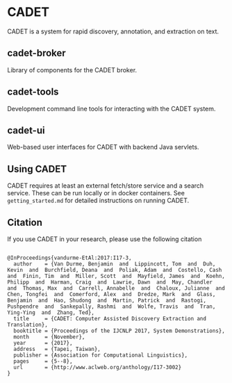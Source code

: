 CADET
============================
CADET is a system for rapid discovery, annotation, and extraction on text.

cadet-broker
---------------
Library of components for the CADET broker.

cadet-tools
---------------
Development command line tools for interacting with the CADET system.

cadet-ui
---------------
Web-based user interfaces for CADET with backend Java servlets.

Using CADET
--------------
CADET requires at least an external fetch/store service and a search service.
These can be run locally or in docker containers.
See `getting_started.md` for detailed instructions on running CADET.

Citation
--------------
If you use CADET in your research, please use the following citation
```

@InProceedings{vandurme-EtAl:2017:I17-3,
  author    = {Van Durme, Benjamin  and  Lippincott, Tom  and  Duh, Kevin  and  Burchfield, Deana  and  Poliak, Adam  and  Costello, Cash  and  Finin, Tim  and  Miller, Scott  and  Mayfield, James  and  Koehn, Philipp  and  Harman, Craig  and  Lawrie, Dawn  and  May, Chandler  and  Thomas, Max  and  Carrell, Annabelle  and  Chaloux, Julianne  and  Chen, Tongfei  and  Comerford, Alex  and  Dredze, Mark  and  Glass, Benjamin  and  Hao, Shudong  and  Martin, Patrick  and  Rastogi, Pushpendre  and  Sankepally, Rashmi  and  Wolfe, Travis  and  Tran, Ying-Ying  and  Zhang, Ted},
  title     = {CADET: Computer Assisted Discovery Extraction and Translation},
  booktitle = {Proceedings of the IJCNLP 2017, System Demonstrations},
  month     = {November},
  year      = {2017},
  address   = {Tapei, Taiwan},
  publisher = {Association for Computational Linguistics},
  pages     = {5--8},
  url       = {http://www.aclweb.org/anthology/I17-3002}
}
```
